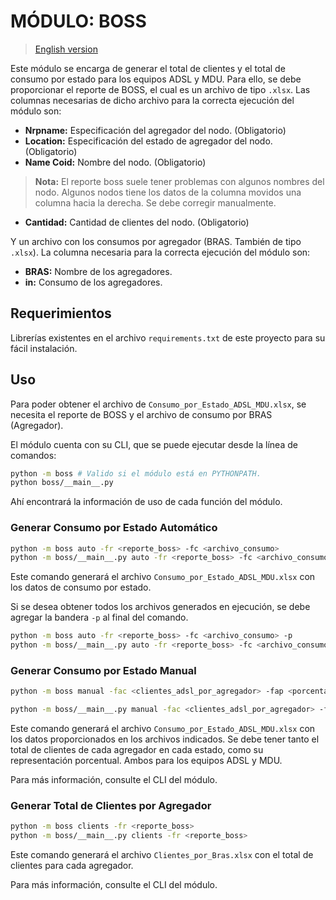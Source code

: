 # MÓDULO: BOSS
> [English version](./README.md)

Este módulo se encarga de generar el total de clientes y el total de consumo por estado para los equipos ADSL y MDU. Para ello, se debe proporcionar el reporte de BOSS, el cual es un archivo de tipo `.xlsx`. Las columnas necesarias de dicho archivo para la correcta ejecución del módulo son:

- **Nrpname:** Especificación del agregador del nodo. (Obligatorio)
- **Location:** Especificación del estado de agregador del nodo. (Obligatorio)
- **Name Coid:** Nombre del nodo. (Obligatorio)
> **Nota:** El reporte boss suele tener problemas con algunos nombres del nodo. Algunos nodos tiene los datos de la columna movidos una columna hacia la derecha. Se debe corregir manualmente.
- **Cantidad:** Cantidad de clientes del nodo. (Obligatorio)

Y un archivo con los consumos por agregador (BRAS. También de tipo `.xlsx`). La columna necesaria para la correcta ejecución del módulo son:

- **BRAS:** Nombre de los agregadores.
- **in:** Consumo de los agregadores.

## Requerimientos
Librerías existentes en el archivo `requirements.txt` de este proyecto para su fácil instalación.

## Uso
Para poder obtener el archivo de `Consumo_por_Estado_ADSL_MDU.xlsx`, se necesita el reporte de BOSS y el archivo de consumo por BRAS (Agregador).

El módulo cuenta con su CLI, que se puede ejecutar desde la línea de comandos:
```bash
python -m boss # Valido si el módulo está en PYTHONPATH.
python boss/__main__.py
```
Ahí encontrará la información de uso de cada función del módulo.

### Generar Consumo por Estado Automático
```bash
python -m boss auto -fr <reporte_boss> -fc <archivo_consumo> 
python -m boss/__main__.py auto -fr <reporte_boss> -fc <archivo_consumo>
```
Este comando generará el archivo `Consumo_por_Estado_ADSL_MDU.xlsx` con los datos de consumo por estado.

Si se desea obtener todos los archivos generados en ejecución, se debe agregar la bandera `-p` al final del comando.
```bash
python -m boss auto -fr <reporte_boss> -fc <archivo_consumo> -p
python -m boss/__main__.py auto -fr <reporte_boss> -fc <archivo_consumo> -p
```
### Generar Consumo por Estado Manual
```bash
python -m boss manual -fac <clientes_adsl_por_agregador> -fap <porcentage_clientes_adsl_por_agregador> -fmc <clientes_mdu_por_agregador> -fmp <porcentage_clientes_mdu_por_agregador> -fc <archivo_consumo>

python -m boss/__main__.py manual -fac <clientes_adsl_por_agregador> -fap <porcentage_clientes_adsl_por_agregador> -fmc <clientes_mdu_por_agregador> -fmp <porcentage_clientes_mdu_por_agregador> -fc <archivo_consumo>
```
Este comando generará el archivo `Consumo_por_Estado_ADSL_MDU.xlsx` con los datos proporcionados en los archivos indicados. Se debe tener tanto el total de clientes de cada agregador en cada estado, como su representación porcentual. Ambos para los equipos ADSL y MDU.

Para más información, consulte el CLI del módulo.

### Generar Total de Clientes por Agregador
```bash
python -m boss clients -fr <reporte_boss>
python -m boss/__main__.py clients -fr <reporte_boss>
```
Este comando generará el archivo `Clientes_por_Bras.xlsx` con el total de clientes para cada agregador.

Para más información, consulte el CLI del módulo.